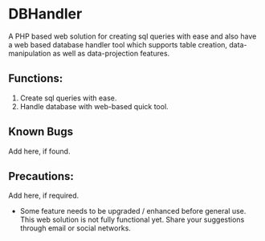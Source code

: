 # DBHandler
A PHP based web solution for creating sql queries with ease and also have a web based database handler tool which supports table creation, data-manipulation as well as data-projection features.

## Functions:

1) Create sql queries with ease.
2) Handle database with web-based quick tool.

## Known Bugs

Add here, if found.

## Precautions:

Add here, if required.

* Some feature needs to be upgraded / enhanced before general use. This web solution is not fully functional yet. Share your suggestions through email or social networks.